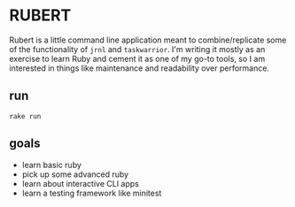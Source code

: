 # RUBERT

Rubert is a little command line application meant to combine/replicate some of the functionality of `jrnl` and `taskwarrior`. I'm writing it mostly as an exercise to learn Ruby and cement it as one of my go-to tools, so I am interested in things like maintenance and readability over performance.  

## run
`rake run`

## goals
- learn basic ruby
- pick up some advanced ruby
- learn about interactive CLI apps
- learn a testing framework like minitest
